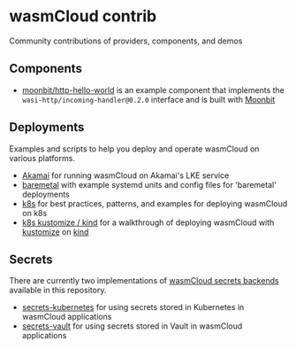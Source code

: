 # wasmCloud contrib

Community contributions of providers, components, and demos

## Components

- [moonbit/http-hello-world](./components/moonbit/http-hello-world/) is an example component that implements the `wasi-http/incoming-handler@0.2.0` interface and is built with [Moonbit](https://www.moonbitlang.com/)

## Deployments
Examples and scripts to help you deploy and operate wasmCloud on various platforms.

- [Akamai](./deploy/akamai/) for running wasmCloud on Akamai's LKE service
- [baremetal](./deploy/baremetal) with example systemd units and config files for 'baremetal' deployments
- [k8s](./deploy/k8s) for best practices, patterns, and examples for deploying wasmCloud on k8s 
- [k8s kustomize / kind](./deploy/k8s/kustomize/) for a walkthrough of deploying wasmCloud with [kustomize](https://kubectl.docs.kubernetes.io/installation/kustomize/) on [kind](https://kind.sigs.k8s.io/docs/user/quick-start/) 

## Secrets

There are currently two implementations of [wasmCloud secrets backends](https://wasmcloud.com/docs/deployment/security/secrets#implementing-a-secrets-backend) available in this repository.

- [secrets-kubernetes](./secrets/secrets-kubernetes/) for using secrets stored in Kubernetes in wasmCloud applications
- [secrets-vault](./secrets/secrets-vault/) for using secrets stored in Vault in wasmCloud applications
